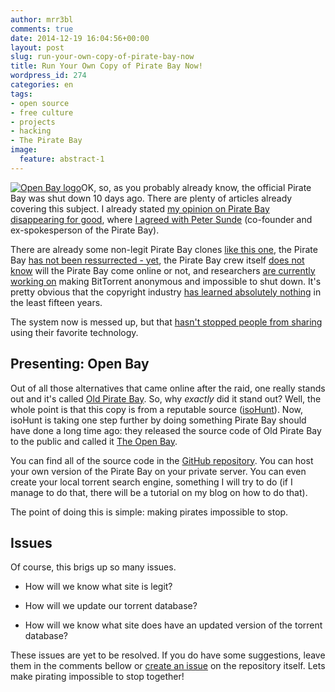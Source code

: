 ```yaml
---
author: mrr3bl
comments: true
date: 2014-12-19 16:04:56+00:00
layout: post
slug: run-your-own-copy-of-pirate-bay-now
title: Run Your Own Copy of Pirate Bay Now!
wordpress_id: 274
categories: en
tags:
- open source
- free culture
- projects
- hacking
- The Pirate Bay
image:
  feature: abstract-1
---
```


[![Open Bay logo](https://aleksandartodorovic.files.wordpress.com/2014/12/openbaylogo.jpg)](https://aleksandartodorovic.files.wordpress.com/2014/12/openbaylogo.jpg)OK, so, as you probably already know, the official Pirate Bay was shut down 10 days ago. There are plenty of articles already covering this subject. I already stated [my opinion on Pirate Bay disappearing for good](https://aleksandartodorovic.wordpress.com/2014/12/14/is-it-time-for-the-pirate-bay-to-disappear-for-good/), where [I agreed with Peter Sunde](http://blog.brokep.com/2014/12/09/the-pirate-bay-down-forever/) (co-founder and ex-spokesperson of the Pirate Bay).

There are already some non-legit Pirate Bay clones [like this one](http://torrentfreak.com/fake-pirate-bay-lies-to-press-and-fakes-user-uploads-141215/), the Pirate Bay [has not been ressurrected - yet](http://torrentfreak.com/the-pirate-bay-has-not-been-resurrected-yet-141210/), the Pirate Bay crew itself [does not know](http://torrentfreak.com/pirate-bay-crew-responds-to-the-raid-copies-and-the-future-141215/) will the Pirate Bay come online or not, and researchers [are currently working on](http://torrentfreak.com/bittorrent-anonymous-and-impossible-to-shut-down-141218/) making BitTorrent anonymous and impossible to shut down. It's pretty obvious that the copyright industry [has learned absolutely nothing](http://torrentfreak.com/how-to-learn-absolutely-nothing-in-fifteen-years-by-the-copyright-industry-141214/) in the least fifteen years.

The system now is messed up, but that [hasn't stopped people from sharing](http://torrentfreak.com/pirate-bay-shutdown-doesnt-stop-people-sharing-141216/) using their favorite technology.


## Presenting: Open Bay


Out of all those alternatives that came online after the raid, one really stands out and it's called [Old Pirate Bay](https://oldpiratebay.org/). So, why _exactly_ did it stand out? Well, the whole point is that this copy is from a reputable source ([isoHunt](http://isohunt.to/)). Now, isoHunt is taking one step further by doing something Pirate Bay should have done a long time ago: they released the source code of Old Pirate Bay to the public and called it [The Open Bay](http://openbay.isohunt.to/).

You can find all of the source code in the [GitHub repository](https://github.com/isohuntto/openbay/). You can host your own version of the Pirate Bay on your private server. You can even create your local torrent search engine, something I will try to do (if I manage to do that, there will be a tutorial on my blog on how to do that).

The point of doing this is simple: making pirates impossible to stop.


## Issues


Of course, this brigs up so many issues.




  * How will we know what site is legit?


  * How will we update our torrent database?


  * How will we know what site does have an updated version of the torrent database?


These issues are yet to be resolved. If you do have some suggestions, leave them in the comments bellow or [create an issue](https://github.com/isohuntto/openbay/issues/new) on the repository itself. Lets make pirating impossible to stop together!
